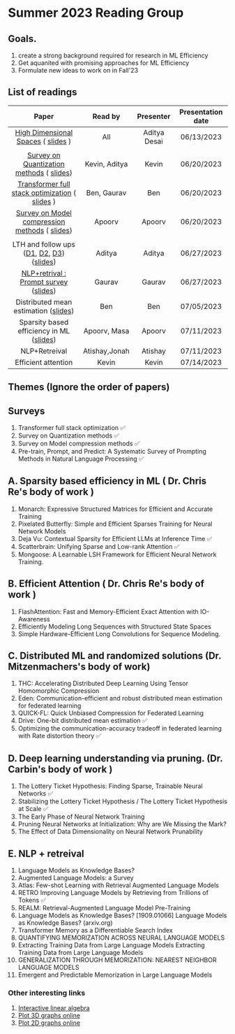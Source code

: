 # Summer 2023 Reading Group

## Goals. 
  1. create a strong background required for research in ML Efficiency
  2. Get aquanited with promising approaches for ML Efficiency
  3. Formulate new ideas to work on in Fall'23

## List of readings

|        **Paper**        | **Read by** | **Presenter** | **Presentation date** |
|:-----------------------:|:-----------:|:-------------:|:---------------------:|
| [High Dimensional Spaces](https://www.cs.cmu.edu/~venkatg/teaching/CStheory-infoage/chap1-high-dim-space.pdf) ( [slides](https://docs.google.com/presentation/d/1SR3UXdEe5lOt92YrFixN9HNsBYloNsoZigLBoe_zlCc/edit?usp=sharing) ) |     All     |  Aditya Desai |          06/13/2023          |
|||||
| [Survey on Quantization methods](https://arxiv.org/pdf/2103.13630.pdf) ( [slides](https://docs.google.com/presentation/d/1P1saT0cNrDkpbGwzQKQZDF6jU9h0uhEK92P2wcMO2HM/edit?usp=sharing)) | Kevin, Aditya       | Kevin              |     06/20/2023  |
| [Transformer full stack optimization](https://arxiv.org/pdf/2302.14017.pdf) ( [slides](https://docs.google.com/presentation/d/1QYrTFgImQodIdMBzH_l5tIiyijYf68lXlVD6T-j-76M/edit?usp=sharing) ) | Ben, Gaurav             | Ben              |   06/20/2023 |
| [Survey on Model compression methods](https://ieeexplore.ieee.org/abstract/document/9043731) ( [slides](https://docs.google.com/presentation/d/1Z5BIwrF0vlWZKSt0iDdcYbSfr_ySxJ6aGqavJGUoWbM/edit?usp=sharing))| Apoorv             | Apoorv              |   06/20/2023 |
|||||
| LTH and follow ups ([D1](https://arxiv.org/abs/1803.03635), [D2](https://arxiv.org/pdf/1903.01611.pdf), [D3](https://arxiv.org/pdf/2009.08576.pdf))([slides](https://docs.google.com/presentation/d/1mpRZAj-AlJQCfFeN8L2-9TuZ3C13OUYtYOMw4WvnVxc/edit?usp=sharing))| Aditya | Aditya              |   06/27/2023 |
| [NLP+retrival : Prompt survey](https://dl.acm.org/doi/pdf/10.1145/3560815) ([slides](https://rice-my.sharepoint.com/:p:/g/personal/gg29_rice_edu/Eaci6xgwT-VBjQ0Ym4SKzbcBO4eUBWuc_qNqjLDjYMO_rw?e=gEBf5b))                       |  Gaurav           |   Gaurav            | 06/27/2023   |
| Distributed mean estimation ([slides]()) | Ben | Ben              |   07/05/2023 |
| Sparsity based efficiency in ML ([slides](https://docs.google.com/presentation/d/1zpDMFGuhKoGC7mktG0wbbOWb8H7yiuAbAyF6xqdzG4Y/edit?usp=sharing)) | Apoorv, Masa | Apoorv              |   07/11/2023 |
|  NLP+Retreival               |  Atishay,Jonah           |   Atishay            | 07/11/2023  |
| Efficient attention                        |  Kevin           |   Kevin            | 07/14/2023  |

## Themes (Ignore the order of papers)

## Surveys
1. Transformer full stack optimization &#x2705;
2. Survey on Quantization methods &#x2705;
3. Survey on Model compression methods &#x2705;
4. Pre-train, Prompt, and Predict: A Systematic Survey of Prompting Methods in Natural Language Processing &#x2705;

## A. Sparsity based efficiency in ML ( Dr. Chris Re's body of work )
1. 	Monarch: Expressive Structured Matrices for Efficient and Accurate Training
2. Pixelated Butterfly: Simple and Efficient Sparses Training for Neural Network Models 
3. Deja Vu: Contextual Sparsity for Efficient LLMs at Inference Time &#x2705;
4. Scatterbrain: Unifying Sparse and Low-rank Attention &#x2705;
5. Mongoose: A Learnable LSH Framework for Efficient Neural Network Training.

## B. Efficient Attention ( Dr. Chris Re's body of work )
1. FlashAttention: Fast and Memory-Efficient Exact Attention with IO-Awareness 
2. Efficiently Modeling Long Sequences with Structured State Spaces
3. Simple Hardware-Efficient Long Convolutions for Sequence Modeling.

## C. Distributed ML and randomized solutions (Dr. Mitzenmachers's body of work)
1. THC: Accelerating Distributed Deep Learning Using Tensor Homomorphic Compression
2. Eden: Communication-efficient and robust distributed mean estimation for federated learning
3. QUICK-FL: Quick Unbiased Compression for Federated Learning
4. Drive: One-bit distributed mean estimation &#x2705;
5. Optimizing the communication-accuracy tradeoff in federated learning with Rate distortion theory &#x2705;

## D. Deep learning understanding via pruning. (Dr. Carbin's body of work )
1. The Lottery Ticket Hypothesis: Finding Sparse, Trainable Neural Networks &#x2705;
2. Stabilizing the Lottery Ticket Hypothesis / The Lottery Ticket Hypothesis at Scale &#x2705;
3. The Early Phase of Neural Network Training
4. Pruning Neural Networks at Initialization: Why are We Missing the Mark?
5. The Effect of Data Dimensionality on Neural Network Prunability

## E. NLP + retreival 
1. Language Models as Knowledge Bases?
2. Augmented Language Models: a Survey
3. Atlas: Few-shot Learning with Retrieval Augmented Language Models
4. RETRO Improving Language Models by Retrieving from Trillions of Tokens &#x2705;
5. REALM: Retrieval-Augmented Language Model Pre-Training
6. Language Models as Knowledge Bases? [1909.01066] Language Models as Knowledge Bases? (arxiv.org)
7. Transformer Memory as a Differentiable Search Index
8. QUANTIFYING MEMORIZATION ACROSS NEURAL LANGUAGE MODELS
9. Extracting Training Data from Large Language Models Extracting Training Data from Large Language Models
10. GENERALIZATION THROUGH MEMORIZATION: NEAREST NEIGHBOR LANGUAGE MODELS
11. Emergent and Predictable Memorization in Large Language Models

### Other interesting links

1. [Interactive linear algebra](https://textbooks.math.gatech.edu/ila/)
2. [Plot 3D graphs online](https://www.geogebra.org/)
3. [Plot 2D graphs online](https://www.desmos.com/calculator)
